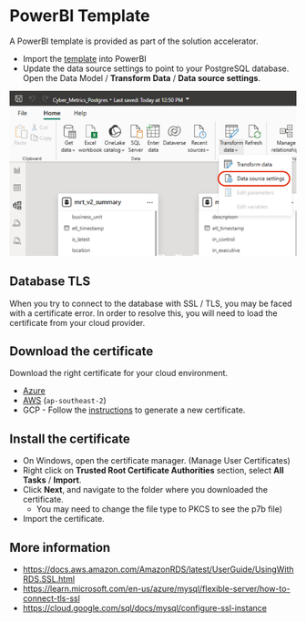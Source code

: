 # PowerBI Template

A PowerBI template is provided as part of the solution accelerator.

* Import the [template](ccm-powerbi-template.pbit) into PowerBI
* Update the data source settings to point to your PostgreSQL database.  Open the Data Model / **Transform Data** / **Data source settings**.

![data_source](data_source_settings.png)

## Database TLS

When you try to connect to the database with SSL / TLS, you may be faced with a certificate error.  In order to resolve this, you will need to load the certificate from your cloud provider.

## Download the certificate

Download the right certificate for your cloud environment.

* [Azure](https://dl.cacerts.digicert.com/DigiCertGlobalRootCA.crt.pem)
* [AWS](https://truststore.pki.rds.amazonaws.com/ap-southeast-2/ap-southeast-2-bundle.p7b) (`ap-southeast-2`)
* GCP - Follow the [instructions](https://cloud.google.com/sql/docs/mysql/configure-ssl-instance) to generate a new certificate.

## Install the certificate

* On Windows, open the certificate manager. (Manage User Certificates)
* Right click on **Trusted Root Certificate Authorities** section, select **All Tasks** / **Import**.
* Click **Next**, and navigate to the folder where you downloaded the certificate.
   * You may need to change the file type to PKCS to see the p7b file)
* Import the certificate.

## More information

* https://docs.aws.amazon.com/AmazonRDS/latest/UserGuide/UsingWithRDS.SSL.html
* https://learn.microsoft.com/en-us/azure/mysql/flexible-server/how-to-connect-tls-ssl
* https://cloud.google.com/sql/docs/mysql/configure-ssl-instance
